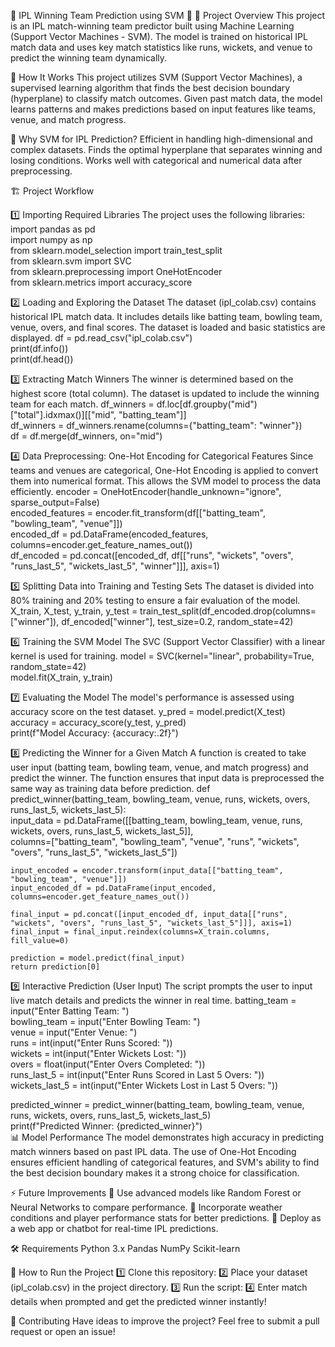 🏏 IPL Winning Team Prediction using SVM 🤖
📌 Project Overview
This project is an IPL match-winning team predictor built using Machine Learning (Support Vector Machines - SVM). The model is trained on historical IPL match data and uses key match statistics like runs, wickets, and venue to predict the winning team dynamically.

🚀 How It Works
This project utilizes SVM (Support Vector Machines), a supervised learning algorithm that finds the best decision boundary (hyperplane) to classify match outcomes. Given past match data, the model learns patterns and makes predictions based on input features like teams, venue, and match progress.

🔹 Why SVM for IPL Prediction?
Efficient in handling high-dimensional and complex datasets.
Finds the optimal hyperplane that separates winning and losing conditions.
Works well with categorical and numerical data after preprocessing.

🏗 Project Workflow

1️⃣ Importing Required Libraries
The project uses the following libraries:
import pandas as pd  
import numpy as np  
from sklearn.model_selection import train_test_split  
from sklearn.svm import SVC  
from sklearn.preprocessing import OneHotEncoder  
from sklearn.metrics import accuracy_score

2️⃣ Loading and Exploring the Dataset
The dataset (ipl_colab.csv) contains historical IPL match data.
It includes details like batting team, bowling team, venue, overs, and final scores.
The dataset is loaded and basic statistics are displayed.
df = pd.read_csv("ipl_colab.csv")  
print(df.info())  
print(df.head())  

3️⃣ Extracting Match Winners
The winner is determined based on the highest score (total column).
The dataset is updated to include the winning team for each match.
df_winners = df.loc[df.groupby("mid")["total"].idxmax()][["mid", "batting_team"]]  
df_winners = df_winners.rename(columns={"batting_team": "winner"})  
df = df.merge(df_winners, on="mid")  

4️⃣ Data Preprocessing: One-Hot Encoding for Categorical Features
Since teams and venues are categorical, One-Hot Encoding is applied to convert them into numerical format.
This allows the SVM model to process the data efficiently.
encoder = OneHotEncoder(handle_unknown="ignore", sparse_output=False)  
encoded_features = encoder.fit_transform(df[["batting_team", "bowling_team", "venue"]])  
encoded_df = pd.DataFrame(encoded_features, columns=encoder.get_feature_names_out())  
df_encoded = pd.concat([encoded_df, df[["runs", "wickets", "overs", "runs_last_5", "wickets_last_5", "winner"]]], axis=1) 

5️⃣ Splitting Data into Training and Testing Sets
The dataset is divided into 80% training and 20% testing to ensure a fair evaluation of the model.
X_train, X_test, y_train, y_test = train_test_split(df_encoded.drop(columns=["winner"]), df_encoded["winner"], test_size=0.2, random_state=42)  

6️⃣ Training the SVM Model
The SVC (Support Vector Classifier) with a linear kernel is used for training.
model = SVC(kernel="linear", probability=True, random_state=42)  
model.fit(X_train, y_train)

7️⃣ Evaluating the Model
The model's performance is assessed using accuracy score on the test dataset.
y_pred = model.predict(X_test)  
accuracy = accuracy_score(y_test, y_pred)  
print(f"Model Accuracy: {accuracy:.2f}")

8️⃣ Predicting the Winner for a Given Match
A function is created to take user input (batting team, bowling team, venue, and match progress) and predict the winner.
The function ensures that input data is preprocessed the same way as training data before prediction.
def predict_winner(batting_team, bowling_team, venue, runs, wickets, overs, runs_last_5, wickets_last_5):  
    input_data = pd.DataFrame([[batting_team, bowling_team, venue, runs, wickets, overs, runs_last_5, wickets_last_5]],  
                              columns=["batting_team", "bowling_team", "venue", "runs", "wickets", "overs", "runs_last_5", "wickets_last_5"])  

    input_encoded = encoder.transform(input_data[["batting_team", "bowling_team", "venue"]])  
    input_encoded_df = pd.DataFrame(input_encoded, columns=encoder.get_feature_names_out())  

    final_input = pd.concat([input_encoded_df, input_data[["runs", "wickets", "overs", "runs_last_5", "wickets_last_5"]]], axis=1)  
    final_input = final_input.reindex(columns=X_train.columns, fill_value=0)  

    prediction = model.predict(final_input)  
    return prediction[0]  
    
9️⃣ Interactive Prediction (User Input)
The script prompts the user to input live match details and predicts the winner in real time.
batting_team = input("Enter Batting Team: ")  
bowling_team = input("Enter Bowling Team: ")  
venue = input("Enter Venue: ")  
runs = int(input("Enter Runs Scored: "))  
wickets = int(input("Enter Wickets Lost: "))  
overs = float(input("Enter Overs Completed: "))  
runs_last_5 = int(input("Enter Runs Scored in Last 5 Overs: "))  
wickets_last_5 = int(input("Enter Wickets Lost in Last 5 Overs: "))  

predicted_winner = predict_winner(batting_team, bowling_team, venue, runs, wickets, overs, runs_last_5, wickets_last_5)  
print(f"Predicted Winner: {predicted_winner}")  
📊 Model Performance
The model demonstrates high accuracy in predicting match winners based on past IPL data. The use of One-Hot Encoding ensures efficient handling of categorical features, and SVM's ability to find the best decision boundary makes it a strong choice for classification.

⚡ Future Improvements
🔹 Use advanced models like Random Forest or Neural Networks to compare performance.
🔹 Incorporate weather conditions and player performance stats for better predictions.
🔹 Deploy as a web app or chatbot for real-time IPL predictions.

🛠 Requirements
Python 3.x
Pandas
NumPy
Scikit-learn

📌 How to Run the Project
1️⃣ Clone this repository:
2️⃣ Place your dataset (ipl_colab.csv) in the project directory.
3️⃣ Run the script:
4️⃣ Enter match details when prompted and get the predicted winner instantly!

📢 Contributing
Have ideas to improve the project? Feel free to submit a pull request or open an issue!
